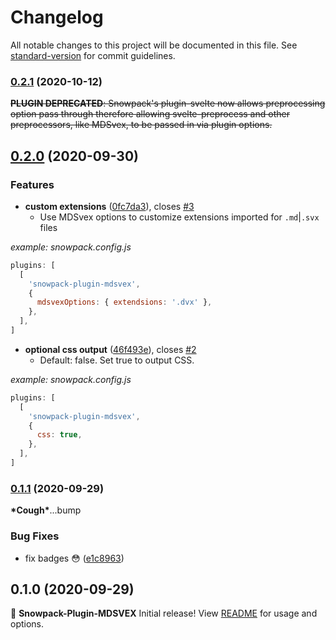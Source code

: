 # Changelog

All notable changes to this project will be documented in this file. See [standard-version](https://github.com/conventional-changelog/standard-version) for commit guidelines.

### [0.2.1](https://github.com/Studiobear/snowpack-plugin-mdsvex/compare/v0.2.0...v0.2.1) (2020-10-12)

~~**PLUGIN DEPRECATED**: Snowpack's plugin-svelte now allows preprocessing option pass through therefore allowing svelte-preprocess and other preprocessors, like MDSvex, to be passed in via plugin options.~~

## [0.2.0](https://github.com/Studiobear/snowpack-plugin-mdsvex/compare/v0.1.2...v0.2.0) (2020-09-30)

### Features

- **custom extensions** ([0fc7da3](https://github.com/Studiobear/snowpack-plugin-mdsvex/commit/0fc7da3d4fb747f93dafdade7bf7da5f0d670522)), closes [#3](https://github.com/Studiobear/snowpack-plugin-mdsvex/issues/3)
  - Use MDSvex options to customize extensions imported for `.md`|`.svx` files

_example: snowpack.config.js_

```javascript
plugins: [
  [
    'snowpack-plugin-mdsvex',
    {
      mdsvexOptions: { extendsions: '.dvx' },
    },
  ],
]
```

- **optional css output** ([46f493e](https://github.com/Studiobear/snowpack-plugin-mdsvex/commit/46f493e0b1359fdbc1de1059258d17a3e7fbacc9)), closes [#2](https://github.com/Studiobear/snowpack-plugin-mdsvex/issues/2)
  - Default: false. Set true to output CSS.

_example: snowpack.config.js_

```javascript
plugins: [
  [
    'snowpack-plugin-mdsvex',
    {
      css: true,
    },
  ],
]
```

### [0.1.1](https://github.com/Studiobear/snowpack-plugin-mdsvex/compare/v0.1.0...v0.1.1) (2020-09-29)

**\*Cough\***...bump

### Bug Fixes

- fix badges 😳 ([e1c8963](https://github.com/Studiobear/snowpack-plugin-mdsvex/commit/e1c8963b26d41bd5a8223599e772b461bc240597))

## 0.1.0 (2020-09-29)

🎉 **Snowpack-Plugin-MDSVEX** Initial release! View [README](./README.md) for usage and options.
